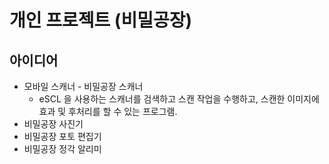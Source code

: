 # 개인 프로젝트 (비밀공장)

## 아이디어
* 모바일 스캐너 - 비밀공장 스캐너
  * eSCL 을 사용하는 스캐너를 검색하고 스캔 작업을 수행하고, 스캔한 이미지에 효과 및 후처리를 할 수 있는 프로그램.
* 비밀공장 사진기
* 비밀공장 포토 편집기
* 비밀공장 정각 알리미
